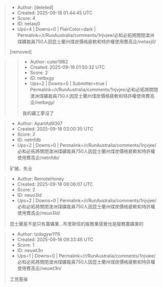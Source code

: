> - Author: [deleted]
> - Created: 2025-09-18 01:44:45 UTC
> - Score: 4
> - ID: netaxj0
> - Ups=4 | Downs=0 | FlairColor=dark | Permalink=/r/RunAustralia/comments/1njvjee/必和必拓將關閉澳洲煤礦裁員750人因昆士蘭州煤炭價格疲軟和特許權使用費高企/netaxj0/
>
> [removed]

>> - Author: cuter1982
>> - Created: 2025-09-18 01:50:32 UTC
>> - Score: 2
>> - ID: netbxgy
>> - Ups=2 | Downs=0 | Submitter=true | Permalink=/r/RunAustralia/comments/1njvjee/必和必拓將關閉澳洲煤礦裁員750人因昆士蘭州煤炭價格疲軟和特許權使用費高企/netbxgy/
>>
>> 我的礦工夢沒了

> - Author: ApartAd9307
> - Created: 2025-09-18 03:00:35 UTC
> - Score: 2
> - ID: netnfdb
> - Ups=2 | Downs=0 | Permalink=/r/RunAustralia/comments/1njvjee/必和必拓將關閉澳洲煤礦裁員750人因昆士蘭州煤炭價格疲軟和特許權使用費高企/netnfdb/
>
> 矿猪，失业

> - Author: RemoteHoney
> - Created: 2025-09-18 08:06:07 UTC
> - Score: 2
> - ID: neuo3ld
> - Ups=2 | Downs=0 | Permalink=/r/RunAustralia/comments/1njvjee/必和必拓將關閉澳洲煤礦裁員750人因昆士蘭州煤炭價格疲軟和特許權使用費高企/neuo3ld/
>
> 昆士蘭是不是只有農礦業...布里斯班的服務業感覺也是服務農礦業的

> - Author: tzdsgyw1115
> - Created: 2025-09-18 09:33:46 UTC
> - Score: 1
> - ID: neuwt3n
> - Ups=1 | Downs=0 | Permalink=/r/RunAustralia/comments/1njvjee/必和必拓將關閉澳洲煤礦裁員750人因昆士蘭州煤炭價格疲軟和特許權使用費高企/neuwt3n/
>
> 工党基操
